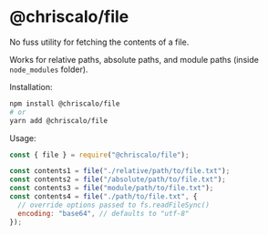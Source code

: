 # @chriscalo/file
No fuss utility for fetching the contents of a file.

Works for relative paths, absolute paths, and module paths (inside `node_modules` folder).

Installation:

``` sh
npm install @chriscalo/file
# or
yarn add @chriscalo/file
```

Usage:

``` js
const { file } = require("@chriscalo/file");

const contents1 = file("./relative/path/to/file.txt");
const contents2 = file("/absolute/path/to/file.txt");
const contents3 = file("module/path/to/file.txt");
const contents4 = file("./path/to/file.txt", {
  // override options passed to fs.readFileSync()
  encoding: "base64", // defaults to "utf-8"
});
```

